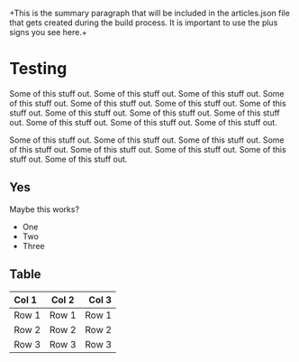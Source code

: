 
+This is the summary paragraph that will be included in the articles.json file that gets created during the build process.  It is important to use the plus signs you see here.+

# Testing

Some of this stuff out. Some of this stuff out. Some of this stuff out. Some of this stuff out. Some of this stuff out. Some of this stuff out. Some of this stuff out. Some of this stuff out. Some of this stuff out. Some of this stuff out. Some of this stuff out. Some of this stuff out. Some of this stuff out.

Some of this stuff out. Some of this stuff out. Some of this stuff out. Some of this stuff out. Some of this stuff out. Some of this stuff out. Some of this stuff out. Some of this stuff out.

## Yes

Maybe this works?

* One
* Two
* Three

## Table

| Col 1 | Col 2 | Col 3 |
|:------|:-----:|------:|
| Row 1 | Row 1 | Row 1 |
| Row 2 | Row 2 | Row 2 |
| Row 3 | Row 3 | Row 3 |
